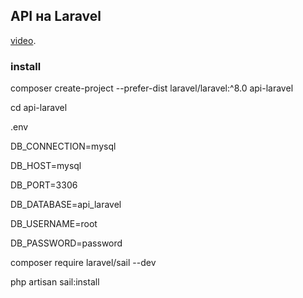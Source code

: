 ## API на Laravel

[video](https://www.youtube.com/watch?v=jCZj3SYGCJ8&t=6s).

### install 

composer create-project --prefer-dist laravel/laravel:^8.0 api-laravel

cd api-laravel

.env

DB_CONNECTION=mysql

DB_HOST=mysql

DB_PORT=3306

DB_DATABASE=api_laravel

DB_USERNAME=root

DB_PASSWORD=password


composer require laravel/sail --dev

php artisan sail:install







